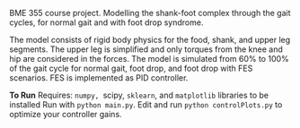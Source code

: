 BME 355 course project. Modelling the shank-foot complex through the gait cycles, for normal gait and with foot drop syndrome.

The model consists of rigid body physics for the food, shank, and upper leg segments. The upper leg is simplified and only torques from the knee and hip are considered in the forces. The model is simulated from 60% to 100% of the gait cycle for normal gait, foot drop, and foot drop with FES scenarios. FES is implemented as PID controller. 

**To Run**
Requires: `numpy, `scipy, `sklearn`, and `matplotlib` libraries to be installed
Run with `python main.py`.
Edit and run `python controlPlots.py` to optimize your controller gains. 

